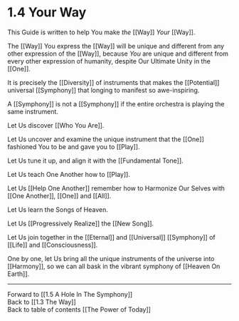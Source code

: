 # 1.4 Your Way

This Guide is written to help You make _the_ [[Way]] _Your_ [[Way]]. 

The [[Way]] You express the [[Way]] will be unique and different from any other expression of the [[Way]], because _You_ are unique and different from every other expression of humanity, despite Our Ultimate Unity in the [[One]]. 

It is precisely the [[Diversity]] of instruments that makes the [[Potential]] universal [[Symphony]] that longing to manifest so awe-inspiring. 

A [[Symphony]] is not a [[Symphony]] if the entire orchestra is playing the same instrument. 

Let Us discover [[Who You Are]]. 

Let Us uncover and examine the unique instrument that the [[One]] fashioned You to be and gave you to [[Play]]. 

Let Us tune it up, and align it with the [[Fundamental Tone]]. 

Let Us teach One Another how to [[Play]].  

Let Us [[Help One Another]] remember how to Harmonize Our Selves with [[One Another]], [[One]] and [[All]]. 

Let Us learn the Songs of Heaven. 

Let Us [[Progressively Realize]] the [[New Song]].  

Let Us join together in the [[Eternal]] and [[Universal]] [[Symphony]] of [[Life]] and [[Consciousness]]. 

One by one, let Us bring all the unique instruments of the universe into [[Harmony]], so we can all bask in the vibrant symphony of [[Heaven On Earth]].  

___

Forward to [[1.5 A Hole In The Symphony]]  
Back to [[1.3 The Way]]  
Back to table of contents [[The Power of Today]]  